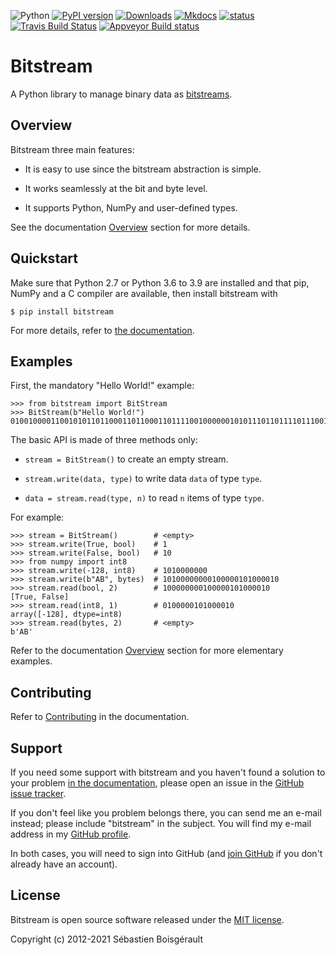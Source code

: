 ![Python](https://img.shields.io/pypi/pyversions/bitstream.svg)
[![PyPI version](https://img.shields.io/pypi/v/bitstream.svg)](https://pypi.python.org/pypi/bitstream)
[![Downloads](https://pepy.tech/badge/bitstream)](https://pepy.tech/project/bitstream)
[![Mkdocs](https://img.shields.io/badge/doc-mkdocs-blue.svg)](http://boisgera.github.io/bitstream)
[![status](http://joss.theoj.org/papers/dd351bf2ed414a623557bb51d75b2536/status.svg)](http://joss.theoj.org/papers/dd351bf2ed414a623557bb51d75b2536)
[![Travis Build Status](https://travis-ci.org/boisgera/bitstream.svg?branch=master)](https://travis-ci.org/boisgera/bitstream)
[![Appveyor Build status](https://ci.appveyor.com/api/projects/status/7r59rbtqam0w11fq?svg=true)](https://ci.appveyor.com/project/boisgera/bitstream)

# Bitstream

A Python library to manage binary data as [bitstreams](https://en.wikipedia.org/wiki/Bitstream).

Overview
--------------------------------------------------------------------------------
 
Bitstream three main features:

  - It is easy to use since the bitstream abstraction is simple.

  - It works seamlessly at the bit and byte level.

  - It supports Python, NumPy and user-defined types.

See the documentation [Overview](http://boisgera.github.io/bitstream)
section for more details.


Quickstart
--------------------------------------------------------------------------------

Make sure that Python 2.7 or Python 3.6 to 3.9 are installed 
and that pip, NumPy and a C compiler are available, 
then install bitstream with

    $ pip install bitstream

[pip]: https://packaging.python.org/tutorials/installing-packages/#install-pip-setuptools-and-wheel

For more details, refer to [the documentation](http://boisgera.github.io/bitstream/installation/).

Examples
--------------------------------------------------------------------------------

First, the mandatory "Hello World!" example:

    >>> from bitstream import BitStream
    >>> BitStream(b"Hello World!")
    010010000110010101101100011011000110111100100000010101110110111101110010011011000110010000100001

The basic API is made of three methods only:

  - `stream = BitStream()` to create an empty stream.

  - `stream.write(data, type)` to write data `data` of type `type`.

  - `data = stream.read(type, n)` to read `n` items of type `type`.

For example:

    >>> stream = BitStream()        # <empty>
    >>> stream.write(True, bool)    # 1
    >>> stream.write(False, bool)   # 10
    >>> from numpy import int8
    >>> stream.write(-128, int8)    # 1010000000
    >>> stream.write(b"AB", bytes)  # 10100000000100000101000010
    >>> stream.read(bool, 2)        # 100000000100000101000010
    [True, False]
    >>> stream.read(int8, 1)        # 0100000101000010
    array([-128], dtype=int8)
    >>> stream.read(bytes, 2)       # <empty>
    b'AB'

Refer to the documentation [Overview](http://boisgera.github.io/bitstream/) 
section for more elementary examples.


Contributing
--------------------------------------------------------------------------------

Refer to [Contributing](http://boisgera.github.io/bitstream/contributing) 
in the documentation.


Support
--------------------------------------------------------------------------------

If you need some support with bitstream and you haven't found a solution to your
problem [in the documentation](http://boisgera.github.io/bitstream/),
please open an issue in the 
[GitHub issue tracker](https://github.com/boisgera/bitstream/issues).

If you don't feel like you problem belongs there, 
you can send me an e-mail instead; 
please include "bitstream" in the subject.
You will find my e-mail address in my 
[GitHub profile](https://github.com/boisgera).

In both cases, you will need to sign into GitHub 
(and [join GitHub](https://github.com/join) if you
don't already have an account).


License
--------------------------------------------------------------------------------

Bitstream is open source software released under the [MIT license](https://github.com/boisgera/bitstream/blob/master/LICENSE.txt).

Copyright (c) 2012-2021 Sébastien Boisgérault


